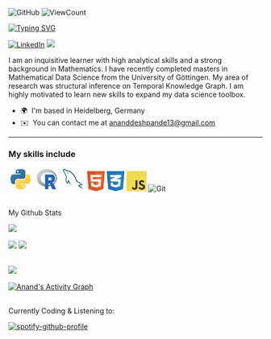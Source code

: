 ![GitHub](https://img.shields.io/github/license/dnanad/dnanad)
![ViewCount](https://bit.ly/dnanad-visits)
                    
<p align="left">
<a href="https://github.com/dnanad">
    <img src="https://readme-typing-svg.demolab.com?font=Georgia&size=18&duration=2000&pause=100&multiline=true&width=500&height=80&lines=Anand+Deshpande;Masters+in+Mathematics;AI+%7C+Data+Scientist+%7C" alt="Typing SVG" />
<!-- +%7C+PhD+Student+%7C+Software+Engineer -->
</a>
<br/>
<!-- <img align="right" alt="GIF" height="160px" src="https://media.giphy.com/media/Ah3zHH7hvsSB2/giphy.gif" /> -->

[![LinkedIn](https://img.shields.io/badge/LinkedIn-0077B5?style=flat&logo=linkedin&logoColor=white)](https://www.linkedin.com/in/anandbd/)
<a href="https://github.com/dnanad">
    <img src="https://github-stats-alpha.vercel.app/api?username=dnanad&cc=22272e&tc=37BCF6&ic=fff&bc=0000">
</a>
	
I am an inquisitive learner with high analytical skills and a strong background in Mathematics. I have recently completed masters in Mathematical Data Science from the University of Göttingen. My area of research was structural inference on Temporal Knowledge Graph. I am highly motivated to learn new skills to expand my data science toolbox.
<!-- I was working as student research assitant at Fraunhofer IIS with the Future Engeneering Group. -->

*   🌍  I'm based in Heidelberg, Germany
*   ✉️  You can contact me at [ananddeshpande13@gmail.com](mailto:ananddeshpande13@gmail.com) 
<!-- *   <a href="mailto:ananddeshpande13@gmail.com"><img alt="Gmail" src="https://img.shields.io/badge/Gmail-D14836?style=flat&logo=gmail&logoColor=white" /></a> -->

---
<p align="left">
	
### My skills include

<p align="left">
	<img title="Python" alt="Python" src="https://raw.githubusercontent.com/dnanad/dnanad/master/assets/python.svg" width="40" height="40" style="vertical-align:down; margin:4px"/>
	<img title="R" alt="linux" src="https://raw.githubusercontent.com/dnanad/dnanad/master/assets/r-lang.svg" width="40" height="40" style="vertical-align:down; margin:4px"/>
	<img title="MySQL" alt="MySQL" src="https://raw.githubusercontent.com/dnanad/dnanad/master/assets/mysql.svg" width="40" height="40" style="vertical-align:down; margin:4px"/>
	<a margin="10" href="https://developer.mozilla.org/en-US/docs/Web/HTML" target="_blank"><img title="HTML" alt="HTML" margin="10px" height="40" src="https://raw.githubusercontent.com/dnanad/dnanad/master/assets/html.svg" alt="html"></a>
       <a margin="10" href="https://developer.mozilla.org/en-US/docs/Web/CSS" target="_blank"><img title="CSS" alt="CSS" margin="10px" height="40" src="https://raw.githubusercontent.com/dnanad/dnanad/master/assets/css.svg" alt="css"></a>
       <a margin="10" href="https://developer.mozilla.org/en-US/docs/Web/JavaScript" target="_blank"><img title="JavaScript" alt="JavaScript" margin="10px" height="40" src="https://raw.githubusercontent.com/dnanad/dnanad/master/assets/javascript.svg" alt="javascript"></a>
<!-- 	<img title="latex" alt="latex" src="https://raw.githubusercontent.com/dnanad/dnanad/master/assets/latex.png" width="70" height="40" style="vertical-align:down; margin:4px"/> -->
<img title="Git" alt="Git" src="https://camo.githubusercontent.com/2297aeb5bcb2b38bb190fcae27e1bf9b0fe08699446c23d48585443881bce4c3/68747470733a2f2f63646e2e69636f6e73636f75742e636f6d2f69636f6e2f667265652f706e672d3132382f6769742d31382d313137353231392e706e67" width="40" height="40" style="vertical-align:down; margin:4px>
	

<br/>

</p>

<div align="center">
<br />
<br />
<!--<img src="https://github-readme-stats.vercel.app/api/top-langs/?username=dnanad&layout=compact&theme=dark&bg_color=0A0A0A" alt="Anand Deshpande's Top Languages"/>-->

My Github Stats

![](http://github-profile-summary-cards.vercel.app/api/cards/profile-details?username=dnanad&theme=dracula) 

![](http://github-profile-summary-cards.vercel.app/api/cards/repos-per-language?username=dnanad&theme=dracula) 
![](http://github-profile-summary-cards.vercel.app/api/cards/most-commit-language?username=dnanad&theme=dracula)					
<br />																		
																		

<div align="left">

<!-- ## &#x1f4c8; GitHub Stats -->
<!-- <a href="https://github.com/dnanad/dnanad">
  <img align="center" src="https://github-readme-stats.vercel.app/api/top-langs/?username=dnanad&hide=java,html,tex&&line_height=20&title_color=7A7ADB&icon_color=2234AE&text_color=D3D3D3&bg_color=0,000000,130F40"/>
</a>
</br> -->
</p>
<!--<img align="center" src="https://github-readme-stats.vercel.app/api?username=dnanad&include_all_commits=true&count_private=true&show_icons=true&line_height=20&title_color=7A7ADB&icon_color=2234AE&text_color=D3D3D3&bg_color=0,000000,130F40" alt="Anand's Github Stats"> -->

<!-- <a href="https://github.com/dnanad/dnanad">
  <img align="center" src="https://github-readme-stats.vercel.app/api?username=dnanad&show_icons=true&line_height=27&count_private=true&title_color=ffffff&text_color=c9cacc&icon_color=2bbc8a&bg_color=1d1f21" alt="Martin's GitHub Stats" />
</a>
 -->
<!--<a href="https://github.com/dnanad">
<img align="center" src="https://github-readme-streak-stats.herokuapp.com/?user=dnanad&theme=blueberry" /> -->
<!-- 	width="380"/> -->
</a>
</p>

<img src="https://user-images.githubusercontent.com/73097560/115834477-dbab4500-a447-11eb-908a-139a6edaec5c.gif"></a>

<!-- <p align="center">
<a href="https://github.com/dnanad"><img src="https://github-profile-summary-cards.vercel.app/api/cards/profile-details?username=dnanad&theme=tokyonight&hide_border=true"  width="520" alt="Anand Deshpande"/></a>-->
	
<a href="https://github.com/dnanad"><img alt="Anand's Activity Graph" src="https://activity-graph.herokuapp.com/graph?username=dnanad&custom_title=Anand's%20Contribution%20Graph&theme=react-dark" /></a>

<!-- 
<details>
<summary> 
📈 Stats</summary>
<br>
My Github Stats

![](http://github-profile-summary-cards.vercel.app/api/cards/profile-details?username=dnanad&theme=dracula) 

![](http://github-profile-summary-cards.vercel.app/api/cards/repos-per-language?username=dnanad&theme=dracula) 
![](http://github-profile-summary-cards.vercel.app/api/cards/most-commit-language?username=dnanad&theme=dracula)
-->

<br>
Currently Coding & Listening to:

[![spotify-github-profile](https://spotify-github-profile.vercel.app/api/view?uid=11159336621&cover_image=true&theme=novatorem&show_offline=true&bar_color=53b14f&bar_color_cover=false)](https://open.spotify.com/user/11159336621)

</details>




